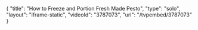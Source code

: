 {
    "title": "How to Freeze and Portion Fresh Made Pesto",
    "type": "solo",
    "layout": "iframe-static",
    "videoId": "3787073",
    "url": "\/tvpembed\/3787073"
}